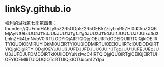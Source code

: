 # linkSy.github.io
权利的游戏第七季第四集：
thunder://QUFmdHA6Ly95Z2R5ODp5Z2R5OEB5ZzcyLmR5ZHl0dC5uZXQ6MjAyNS9bJUU5JTk4JUIzJUU1JTg1JTg5JUU3JTk0JUI1JUU1JUJEJUIxd3d3LnlnZHk4LmNvbV0lRTUlODYlQjAlRTQlQjglOEUlRTclODElQUIlRTQlQjklOEIlRTYlQUQlOEMlRUYlQkMlOUElRTYlOUQlODMlRTUlOEElOUIlRTclOUElODQlRTYlQjglQjglRTYlODglOEYuJUU3JUFDJUFDJUU0JUI4JTgzJUU1JUFEJUEzJUU3JUFDJUFDMDQlRTklOUIlODYuNzIwcC4lRTQlQjglQUQlRTglOEIlQjElRTUlOEYlOEMlRTUlQUQlOTclRTUlQjklOTUucm12Ylpa
